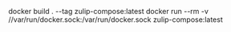 docker build . --tag zulip-compose:latest
docker run --rm  -v //var/run/docker.sock:/var/run/docker.sock zulip-compose:latest